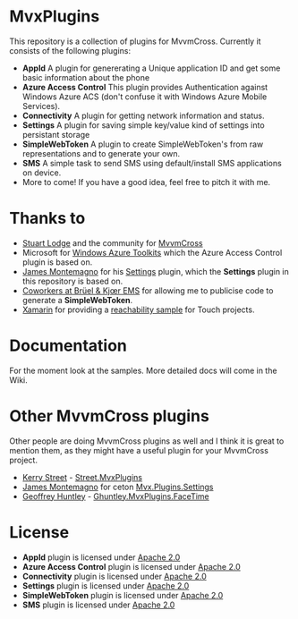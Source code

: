 MvxPlugins
==========

This repository is a collection of plugins for MvvmCross. Currently it consists of the following plugins:

- **AppId** A plugin for genererating a Unique application ID and get some basic information about the phone
- **Azure Access Control** This plugin provides Authentication against Windows Azure ACS (don't confuse it with Windows Azure Mobile Services).
- **Connectivity** A plugin for getting network information and status.
- **Settings** A plugin for saving simple key/value kind of settings into persistant storage
- **SimpleWebToken** A plugin to create SimpleWebToken's from raw representations and to generate your own.
- **SMS** A simple task to send SMS using default/install SMS applications on device.
- More to come! If you have a good idea, feel free to pitch it with me.

Thanks to
=========

- [Stuart Lodge](https://github.com/slodge) and the community for [MvvmCross](https://github.com/slodge/MvvmCross)
- Microsoft for [Windows Azure Toolkits](https://github.com/WindowsAzure-Toolkits) which the Azure Access Control plugin is based on.
- [James Montemagno](https://github.com/jamesmontemagno) for his [Settings](https://github.com/ceton/Mvx.Plugins.Settings) plugin, which the **Settings** plugin in this repository is based on.
- [Coworkers at Brüel & Kjœr EMS](http://bksv.com) for allowing me to publicise code to generate a **SimpleWebToken**.
- [Xamarin](http://xamarin.com) for providing a [reachability sample](https://github.com/xamarin/monotouch-samples/blob/master/ReachabilitySample/reachability.cs) for Touch projects.

Documentation
=============

For the moment look at the samples. More detailed docs will come in the Wiki.

Other MvvmCross plugins
=======================

Other people are doing MvvmCross plugins as well and I think it is great to mention them, as they might have a useful plugin for your MvvmCross project.

- [Kerry Street](https://github.com/kstreet) - [Street.MvxPlugins](https://github.com/kstreet/Street.MvxPlugins)
- [James Montemagno](https://github.com/jamesmontemagno) for ceton [Mvx.Plugins.Settings](https://github.com/ceton/Mvx.Plugins.Settings)
- [Geoffrey Huntley](https://github.com/ghuntley) - [Ghuntley.MvxPlugins.FaceTime](https://github.com/ghuntley/Ghuntley.MvxPlugins.FaceTime)

License
=======

- **AppId** plugin is licensed under [Apache 2.0](https://www.apache.org/licenses/LICENSE-2.0.html)
- **Azure Access Control** plugin is licensed under [Apache 2.0](https://www.apache.org/licenses/LICENSE-2.0.html)
- **Connectivity** plugin is licensed under [Apache 2.0](https://www.apache.org/licenses/LICENSE-2.0.html)
- **Settings** plugin is licensed under [Apache 2.0](https://www.apache.org/licenses/LICENSE-2.0.html)
- **SimpleWebToken** plugin is licensed under [Apache 2.0](https://www.apache.org/licenses/LICENSE-2.0.html)
- **SMS** plugin is licensed under [Apache 2.0](https://www.apache.org/licenses/LICENSE-2.0.html)
